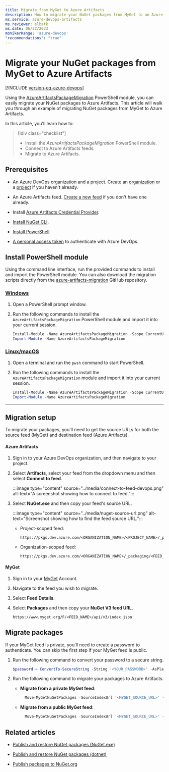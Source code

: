```yaml
---
title: Migrate from MyGet to Azure Artifacts
description: How to migrate your NuGet packages from MyGet to an Azure Artifacts Feed
ms.service: azure-devops-artifacts
ms.reviewer: elbatk 
ms.date: 06/22/2023
monikerRange: 'azure-devops'
"recommendations": "true"
---
```


# Migrate your NuGet packages from MyGet to Azure Artifacts

[!INCLUDE [version-eq-azure-devops](../../includes/version-eq-azure-devops.md)]

Using the [AzureArtifactsPackageMigration](https://github.com/microsoft/azure-artifacts-migration) PowerShell module, you can easily migrate your NuGet packages to Azure Artifacts. This article will walk you through an example of migrating NuGet packages from MyGet to Azure Artifacts.

In this article, you'll learn how to:

> [!div class="checklist"]  
> * Install the *AzureArtifactsPackageMigration* PowerShell module.
> * Connect to Azure Artifacts feeds.
> * Migrate to Azure Artifacts.

## Prerequisites

- An Azure DevOps organization and a project. Create an [organization](../../organizations/accounts/create-organization.md) or a [project](../../organizations/projects/create-project.md#create-a-project) if you haven't already.

- An Azure Artifacts feed. [Create a new feed](../get-started-nuget.md#create-a-feed) if you don't have one already.

- Install [Azure Artifacts Credential Provider](https://github.com/microsoft/artifacts-credprovider#azure-artifacts-credential-provider).

- [Install NuGet CLI](/nuget/tools/nuget-exe-cli-reference).

- [Install PowerShell](/powershell/scripting/install/installing-powershell)

- [A personal access token](../../organizations/accounts/use-personal-access-tokens-to-authenticate.md) to authenticate with Azure DevOps.

## Install PowerShell module

Using the command line interface, run the provided commands to install and import the PowerShell module. You can also download the migration scripts directly from the [azure-artifacts-migration](https://github.com/microsoft/azure-artifacts-migration) GitHub repository.

### [Windows](#tab/Windows/)

1. Open a PowerShell prompt window.
 
1. Run the following commands to install the `AzureArtifactsPackageMigration` PowerShell module and import it into your current session.

    ```PowerShell
    Install-Module -Name AzureArtifactsPackageMigration -Scope CurrentUser -Force
    Import-Module -Name AzureArtifactsPackageMigration
    ```

### [Linux/macOS](#tab/Linux/)

1. Open a terminal and run the `pwsh` command to start PowerShell. 
 
1. Run the following commands to install the `AzureArtifactsPackageMigration` module and import it into your current session.

    ```PowerShell
    Install-Module -Name AzureArtifactsPackageMigration -Scope CurrentUser -Force
    Import-Module -Name AzureArtifactsPackageMigration
    ```

* * *

## Migration setup

To migrate your packages, you'll need to get the source URLs for both the source feed (MyGet) and destination feed (Azure Artifacts). 

#### Azure Artifacts

1. Sign in to your Azure DevOps organization, and then navigate to your project.

1. Select **Artifacts**, select your feed from the dropdown menu and then select **Connect to feed**.

    :::image type="content" source="../media/connect-to-feed-devops.png" alt-text="A screenshot showing how to connect to feed.":::

1. Select **NuGet.exe** and then copy your feed's source URL.

    :::image type="content" source="../media/nuget-source-url.png" alt-text="Screenshot showing how to find the feed source URL.":::

    - Project-scoped feed:
        
        ```command
        https://pkgs.dev.azure.com/<ORGANIZATION_NAME>/<PROJECT_NAME>/_packaging/<FEED_NAME>/nuget/v3/index.json
        ```

    - Organization-scoped feed:
    
        ```command
        https://pkgs.dev.azure.com/<ORGANIZATION_NAME>/_packaging/<FEED_NAME>/nuget/v3/index.json
        ```

#### MyGet

1. Sign in to your [MyGet](https://myget.org/) Account.

1. Navigate to the feed you wish to migrate.

1. Select **Feed Details**.

1. Select **Packages** and then copy your **NuGet V3 feed URL**. 

    ```
    https://www.myget.org/F/<FEED_NAME>/api/v3/index.json 
    ```

## Migrate packages

If your MyGet feed is private, you'll need to create a password to authenticate. You can skip the first step if your MyGet feed is public.

1. Run the following command to convert your password to a secure string.

    ```PowerShell
    $password = ConvertTo-SecureString -String '<YOUR_PASSWORD>' -AsPlainText -Force
    ```

1. Run the following command to migrate your packages to Azure Artifacts.

    - **Migrate from a private MyGet feed**:
    
        ```PowerShell
          Move-MyGetNuGetPackages -SourceIndexUrl '<MYGET_SOURCE_URL>' -DestinationIndexUrl '<ARTIFACTS_FEED_SOURCE_URL>' -DestinationPAT '<AZURE_DEVOPS_PAT>' -DestinationFeedName '<ARTIFACTS_FEED_NAME>' -SourceUsername '<MYGET_USERNAME>' -SourcePassword $password -Verbose
        ```

    - **Migrate from a public MyGet feed**:
    
        ```PowerShell
          Move-MyGetNuGetPackages -SourceIndexUrl '<MYGET_SOURCE_URL>' -DestinationIndexUrl '<ARTIFACTS_FEED_SOURCE_URL>' -DestinationPAT '<AZURE_DEVOPS_PAT>' -DestinationFeedName '<ARTIFACTS_FEED_NAME>' -Verbose
        ```

## Related articles

- [Publish and restore NuGet packages (NuGet.exe)](../nuget/publish.md)

- [Publish and restore NuGet packages (dotnet)](../nuget/dotnet-exe.md)

- [Publish packages to NuGet.org](../nuget/publish-to-nuget-org.md)
